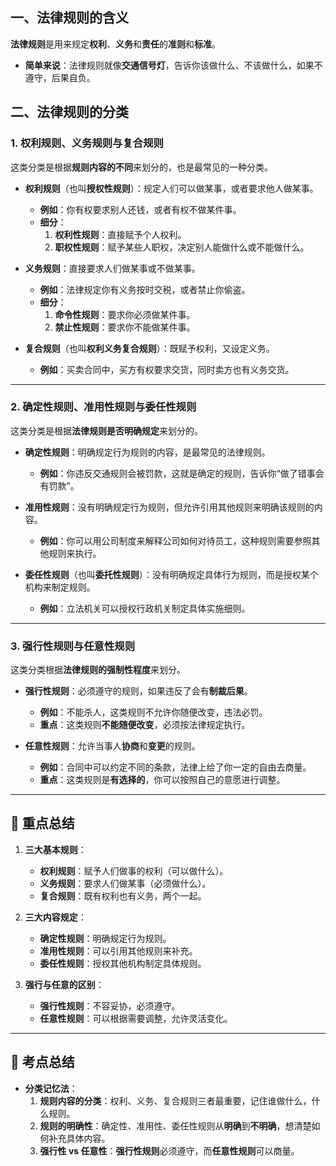 
## 一、法律规则的含义  
**法律规则**是用来规定**权利**、**义务**和**责任**的**准则**和**标准**。  
- **简单来说**：法律规则就像**交通信号灯**，告诉你该做什么、不该做什么，如果不遵守，后果自负。

## 二、法律规则的分类  

### 1. **权利规则、义务规则与复合规则**  
这类分类是根据**规则内容的不同**来划分的，也是最常见的一种分类。  

- **权利规则**（也叫**授权性规则**）：规定人们可以做某事，或者要求他人做某事。  
  - **例如**：你有权要求别人还钱，或者有权不做某件事。  
  - **细分**：  
    1. **权利性规则**：直接赋予个人权利。  
    2. **职权性规则**：赋予某些人职权，决定别人能做什么或不能做什么。

- **义务规则**：直接要求人们做某事或不做某事。  
  - **例如**：法律规定你有义务按时交税，或者禁止你偷盗。  
  - **细分**：  
    1. **命令性规则**：要求你必须做某件事。  
    2. **禁止性规则**：要求你不能做某件事。

- **复合规则**（也叫**权利义务复合规则**）：既赋予权利，又设定义务。  
  - **例如**：买卖合同中，买方有权要求交货，同时卖方也有义务交货。

---

### 2. **确定性规则、准用性规则与委任性规则**  
这类分类是根据**法律规则是否明确规定**来划分的。

- **确定性规则**：明确规定行为规则的内容，是最常见的法律规则。  
  - **例如**：你违反交通规则会被罚款，这就是确定的规则，告诉你“做了错事会有罚款”。

- **准用性规则**：没有明确规定行为规则，但允许引用其他规则来明确该规则的内容。  
  - **例如**：你可以用公司制度来解释公司如何对待员工，这种规则需要参照其他规则来执行。

- **委任性规则**（也叫**委托性规则**）：没有明确规定具体行为规则，而是授权某个机构来制定规则。  
  - **例如**：立法机关可以授权行政机关制定具体实施细则。

---

### 3. **强行性规则与任意性规则**  
这类分类根据**法律规则的强制性程度**来划分。

- **强行性规则**：必须遵守的规则，如果违反了会有**制裁后果**。  
  - **例如**：不能杀人，这类规则不允许你随便改变，违法必罚。  
  - **重点**：这类规则**不能随便改变**，必须按法律规定执行。

- **任意性规则**：允许当事人**协商**和**变更**的规则。  
  - **例如**：合同中可以约定不同的条款，法律上给了你一定的自由去商量。  
  - **重点**：这类规则是**有选择的**，你可以按照自己的意愿进行调整。

---

## 📌 **重点总结**

1. **三大基本规则**：  
   - **权利规则**：赋予人们做事的权利（可以做什么）。  
   - **义务规则**：要求人们做某事（必须做什么）。  
   - **复合规则**：既有权利也有义务，两个一起。

2. **三大内容规定**：  
   - **确定性规则**：明确规定行为规则。  
   - **准用性规则**：可以引用其他规则来补充。  
   - **委任性规则**：授权其他机构制定具体规则。

3. **强行与任意的区别**：  
   - **强行性规则**：不容妥协，必须遵守。  
   - **任意性规则**：可以根据需要调整，允许灵活变化。

---

## 🎯 **考点总结**  
- **分类记忆法**：  
  1. **规则内容的分类**：权利、义务、复合规则三者最重要，记住谁做什么，什么规则。  
  2. **规则的明确性**：确定性、准用性、委任性规则从**明确**到**不明确**，想清楚如何补充具体内容。  
  3. **强行性 vs 任意性**：**强行性规则**必须遵守，而**任意性规则**可以商量。
